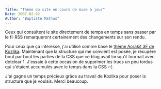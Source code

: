 ```yaml
---
Title: "Thème du site en cours de mise à jour"
Date: 2007-02-02
Author: "Baptiste Mathus"
---
```




Ceux qui consultent le site directement de temps en temps sans passer
par le fil RSS remarqueront certainement des changements sur son rendu.

Pour ceux que ça intéresse, j'ai utilisé comme base le [thème Aorakit 3F
de
Kozlika](http://dissitou.klafoutis.org/index.php/post/2007/01/03/Aorakit-des-structures-pour-vos-themes).
Maintenant que la structure qui me convient est posée, je récupère bout
par bout les parties de la CSS que ce blog avait lorsqu'il tournait avec
dotclear 1. J'essaie à cette occasion de supprimer les trucs un peu
tordus qui s'étaient accumulés avec le temps dans la CSS :-).

J'ai gagné un temps précieux grâce au travail de Kozlika pour poser la
structure que je voulais. Merci beaucoup.

